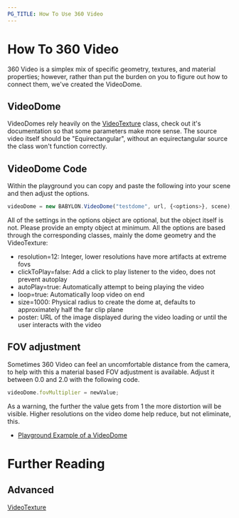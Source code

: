 ```yaml
---
PG_TITLE: How To Use 360 Video
---
```


# How To 360 Video
360 Video is a simplex mix of specific geometry, textures, and material properties; however, rather than put the burden on you to figure out how to connect them, we've created the VideoDome.

## VideoDome
VideoDomes rely heavily on the [VideoTexture](/classes/VideoTexture) class, check out it's documentation so that some parameters make more sense.
The source video itself should be "Equirectangular", without an equirectangular source the class won't function correctly.

## VideoDome Code
Within the playground you can copy and paste the following into your scene and then adjust the options.

```javascript
videoDome = new BABYLON.VideoDome("testdome", url, {<options>}, scene);
```

All of the settings in the options object are optional, but the object itself is not. Please provide an empty object at minimum.
All the options are based through the corresponding classes, mainly the dome geometry and the VideoTexture:

* resolution=12: Integer, lower resolutions have more artifacts at extreme fovs
* clickToPlay=false: Add a click to play listener to the video, does not prevent autoplay
* autoPlay=true: Automatically attempt to being playing the video
* loop=true: Automatically loop video on end
* size=1000: Physical radius to create the dome at, defaults to approximately half the far clip plane
* poster: URL of the image displayed during the video loading or until the user interacts with the video
   

## FOV adjustment
Sometimes 360 Video can feel an uncomfortable distance from the camera, to help with this a material based FOV adjustment is available.
Adjust it between 0.0 and 2.0 with the following code.

```javascript
videoDome.fovMultiplier = newValue;
```

As a warning, the further the value gets from 1 the more distortion will be visible. Higher resolutions on the video dome help reduce, but not eliminate, this.

* [Playground Example of a VideoDome](https://www.babylonjs-playground.com/#1E9JQ8#7)

# Further Reading

## Advanced

[VideoTexture](/classes/VideoTexture)
